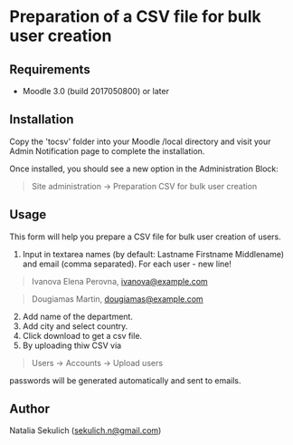 Preparation of a CSV file for bulk user creation
================================================

Requirements
------------
- Moodle 3.0 (build 2017050800) or later

Installation
------------
Copy the 'tocsv' folder into your Moodle /local directory and visit your Admin Notification page to complete the installation.

Once installed, you should see a new option in the Administration Block:
> Site administration -> Preparation CSV for bulk user creation

Usage
-----
This form will help you prepare a CSV file for bulk user creation of users.
1. Input in textarea names (by default: Lastname Firstname Middlename) and email (comma separated). For each user - new line!
>Ivanova Elena Perovna, ivanova@example.com

>Dougiamas Martin, dougiamas@example.com
2. Add name of the department.
3. Add city and select country.
4. Click download to get a csv file.
5. By uploading thiw CSV via 
>Users -> Accounts -> Upload users 

passwords will be generated automatically and sent to emails.

Author
------
Natalia Sekulich (sekulich.n@gmail.com)
